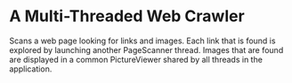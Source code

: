 # A Multi-Threaded Web Crawler

Scans a web page looking for links and images.  Each link that is found is explored by launching another PageScanner thread. Images that are found are displayed in a common PictureViewer shared by all threads in the application.
